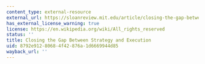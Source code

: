 ```yaml
---
content_type: external-resource
external_url: https://sloanreview.mit.edu/article/closing-the-gap-between-strategy-and-execution/
has_external_license_warning: true
license: https://en.wikipedia.org/wiki/All_rights_reserved
status: ''
title: Closing the Gap Between Strategy and Execution
uid: 8792e912-8068-4f42-876a-1d6669944d85
wayback_url: ''
---
```

